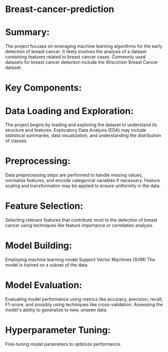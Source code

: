 # Breast-cancer-prediction
# Summary:
The project focuses on leveraging machine learning algorithms for the early detection of breast cancer. It likely involves the analysis of a dataset containing features related to breast cancer cases. Commonly used datasets for breast cancer detection include the Wisconsin Breast Cancer dataset.

# Key Components:

# Data Loading and Exploration:
The project begins by loading and exploring the dataset to understand its structure and features.
Exploratory Data Analysis (EDA) may include statistical summaries, data visualization, and understanding the distribution of classes.

# Preprocessing:
Data preprocessing steps are performed to handle missing values, normalize features, and encode categorical variables if necessary.
Feature scaling and transformation may be applied to ensure uniformity in the data.

# Feature Selection:
Selecting relevant features that contribute most to the detection of breast cancer using techniques like feature importance or correlation analysis.

# Model Building:
Employing machine learning model Support Vector Machines (SVM)
The model is  trained on a subset of the data.

# Model Evaluation:
Evaluating model performance using metrics like accuracy, precision, recall, F1-score, and possibly using techniques like cross-validation.
Assessing the model's ability to generalize to new, unseen data.

# Hyperparameter Tuning:
Fine-tuning model parameters to optimize performance.
